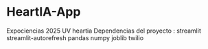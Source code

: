 # HeartIA-App
Expociencias 2025 UV heartia
Dependencias del proyecto :
streamlit
streamlit-autorefresh
pandas
numpy
joblib
twilio

